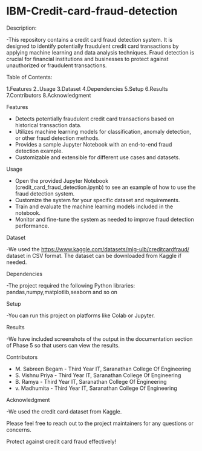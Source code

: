 # IBM-Credit-card-fraud-detection

Description:

-This repository contains a credit card fraud detection system. It is designed to identify potentially fraudulent credit card transactions by applying machine learning and data analysis techniques. Fraud detection is crucial for financial institutions and businesses to protect against unauthorized or fraudulent transactions.

Table of Contents:

1.Features
2..Usage
3.Dataset
4.Dependencies
5.Setup
6.Results
7.Contributors
8.Acknowledgment

Features

- Detects potentially fraudulent credit card transactions based on historical transaction data.
- Utilizes machine learning models for classification, anomaly detection, or other fraud detection methods.
- Provides a sample Jupyter Notebook with an end-to-end fraud detection example.
- Customizable and extensible for different use cases and datasets.

Usage

- Open the provided Jupyter Notebook (credit_card_fraud_detection.ipynb) to see an example of how to use the fraud detection system.
- Customize the system for your specific dataset and requirements.
- Train and evaluate the machine learning models included in the notebook.
- Monitor and fine-tune the system as needed to improve fraud detection performance.

Dataset

-We used the https://www.kaggle.com/datasets/mlg-ulb/creditcardfraud/ dataset in CSV format. The dataset can be downloaded from Kaggle if needed.

Dependencies

-The project required the following Python libraries: pandas,numpy,matplotlib,seaborn and so on

Setup

-You can run this project on platforms like Colab or Jupyter.

Results

-We have included screenshots of the output in the documentation section of Phase 5 so that users can view the results.

Contributors

- M. Sabreen Begam - Third Year IT, Saranathan College Of Engineering
- S. Vishnu Priya - Third Year IT, Saranathan College Of Engineering
- B. Ramya - Third Year IT, Saranathan College Of Engineering
- v. Madhumita - Third Year IT, Saranathan College Of Engineering

Acknowledgment

-We used the credit card dataset from Kaggle.

Please feel free to reach out to the project maintainers for any questions or concerns.

Protect against credit card fraud effectively!
